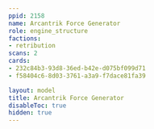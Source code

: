 ```yaml
---
ppid: 2158
name: Arcantrik Force Generator
role: engine_structure
factions:
- retribution
scans: 2
cards:
- 232c84b3-93d8-36ed-b42e-d075bf099d71
- f58404c6-8d03-3761-a3a9-f7dace81fa39

layout: model
title: Arcantrik Force Generator
disableToc: true
hidden: true
---
```

